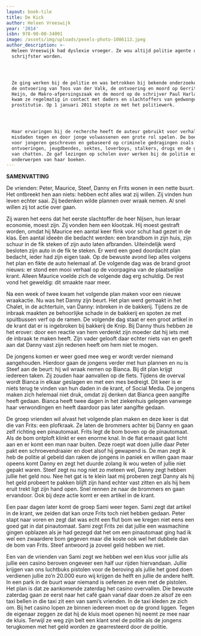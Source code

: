 ```yaml
---
layout: book-tile
title: De Kick
author: Heleen Vreeswijk
year: '2014'
isbn: 978-90-00-34091
image: /assets/img/uploads/pexels-photo-1086113.jpeg
author_description: >-
  Heleen Vreeswijk had dyslexie vroeger. Ze wou altijd politie agente of
  schrijfster worden.




  Ze ging werken bij de politie en was betrokken bij bekende onderzoeken zoals
  de ontvoering van Toos van der Valk, de ontvoering en moord op Gerrit Jan
  Heijn, de Makro-afpersingszaak en de moord op de schrijver Paul Harland. Ook
  kwam ze regelmatig in contact met daders en slachtoffers van gedwongen
  prostitutie. Op 1 januari 2011 stopte ze met het politiewerk.




  Haar ervaringen bij de recherche heeft de auteur gebruikt voor verhalen waarin
  misdaden tegen en door jonge volwassenen een grote rol spelen. De boeken zijn
  voor jongeren geschreven en gebaseerd op criminele gedragingen zoals
  ontvoeringen, jeugdbendes, sektes, loverboys, stalkers, drugs en de gevaren
  van chatten. Ze gaf lezingen op scholen over werken bij de politie en de
  onderwerpen van haar boeken.
---
```

**SAMENVATTING**

De vrienden: Peter, Maurice, Steef, Danny en Frits wonen in een nette buurt. Het ontbreekt hen aan niets: hebben echt alles wat zij willen. Zij vinden hun leven echter saai. Zij bedenken wilde plannen over wraak nemen. Al snel willen zij tot actie over gaan.

Zij waren het eens dat het eerste slachtoffer de heer Nijsen, hun leraar economie, moest zijn. Zij vonden hem een klootzak. Hij moest gestraft worden, omdat hij Maurice een aantal keer flink voor schut had gezet in de klas. Een aantal ideeën die bedacht werden: een brandbom in zijn huis, zijn schuur in de fik steken of zijn auto laten afbranden. Uiteindelijk werd besloten zijn auto in de fik te steken. Er werd een goed doordacht plan bedacht, ieder had zijn eigen taak. Op de bewuste avond liep alles volgens het plan en fikte de auto helemaal af. De volgende dag was de brand groot nieuws: er stond een mooi verhaal op de voorpagina van de plaatselijke krant. Alleen Maurice voelde zich de volgende dag erg schuldig. De rest vond het geweldig: dit smaakte naar meer.

Na een week of twee kwam het volgende plan maken voor een nieuwe wraakactie. Nu was het Danny zijn beurt. Het plan werd gemaakt in het Chalet, in de achtertuin, van Danny: inbreken in de bakkerij. Tijdens ze de inbraak maakten ze behoorlijke schade in de bakkerij en spoten ze met spuitbussen verf op de ramen. De volgende dag staat er een groot artikel in de krant dat er is ingebroken bij bakkerij de Knip. Bij Danny thuis hebben ze het erover: door een reactie van hem verdenkt zijn moeder dat hij iets met de inbraak te maken heeft. Zijn vader gelooft daar echter niets van en geeft aan dat Danny vast zijn redenen heeft om hem niet te mogen.

De jongens komen er weer goed mee weg er wordt verder niemand aangehouden. Hierdoor gaan de jongens verder met hun plannen en nu is Steef aan de beurt: hij wil wraak nemen op Bianca. Bij dit plan krijgt iedereen taken. Zij zouden haar aanvallen op de fiets. Tijdens de overval wordt Bianca in elkaar geslagen en met een mes bedreigt. Dit keer is er niets terug te vinden van hun daden in de krant, of Social Media. De jongens maken zich helemaal niet druk, omdat zij denken dat Bianca geen aangifte heeft gedaan. Bianca heeft twee dagen in het ziekenhuis gelegen vanwege haar verwondingen en heeft daardoor pas later aangifte gedaan. 

De groep vrienden wil alvast het volgende plan maken en deze keer is dat die van Frits: een plofkraak. Ze laten de brommers achter bij Danny en gaan zelf richting een pinautomaat. Frits legt de bom boven op de pinautomaat. Als de bom ontploft klinkt er een enorme knal. In de flat ernaast gaat licht aan en er komt een man naar buiten. Deze roept wat doen jullie daar Peter pakt een schroevendraaier en doet alsof hij gewapend is. De man zegt ik heb de politie al gebeld dan raken de jongens in paniek en willen gaan maar opeens komt Danny en zegt het duurde zolang ik wou weten of jullie niet gepakt waren. Steef zegt nu nog niet zo meteen wel, Danny zegt hebben jullie het geld nou. Nee het gat is te klein laat mij proberen zegt Danny als hij het geld probeert te pakken blijft zijn hand echter vast zitten en als hij hem eruit trekt ligt zijn hand open. Snel rennen ze naar de brommers en gaan ervandoor. Ook bij deze actie komt er een artikel in de krant. 

Een paar dagen later komt de groep Sami weer tegen. Sami zegt dat artikel in de krant, we zeiden dat kan onze Frits toch niet hebben gedaan. Peter stapt naar voren en zegt dat was echt een flut bom we kregen niet eens een goed gat in dat pinautomaat. Sami zegt Frits zei dat jullie een wasmachine gingen opblazen als je had gezegd dat het om een pinautomaat ging had ik wel een zwaardere bom gegeven maar die koste ook wel het dubbele dan de bom van Frits. Steef antwoord ja zoveel geld hebben we niet. 

Een van de vrienden van Sami zegt we hebben wel een klus voor jullie als jullie een casino beroven ongeveer een half uur rijden hiervandaan. Jullie krijgen van ons luchtbuks pistolen voor de beroving als jullie het goed doen verdienen jullie zo’n 20.000 euro wij krijgen de helft en jullie de andere helft. In een park in de buurt waar niemand is oefenen ze even met de pistolen. Het plan is dat ze aankomende zaterdag het casino overvallen. Die bewuste zaterdag gaan ze eerst naar het café gaan vanaf daar doen ze alsof ze een taxi bellen in die taxi zit een van sami’s vrienden. In de taxi kleden ze zich om. Bij het casino lopen ze binnen iedereen moet op de grond liggen. Tegen de eigenaar zeggen ze  dat hij de kluis moet openen hij neemt ze mee naar de kluis. Terwijl ze weg zijn belt een klant snel de politie als de jongens terugkomen met het geld worden ze gearresteerd door de politie.
